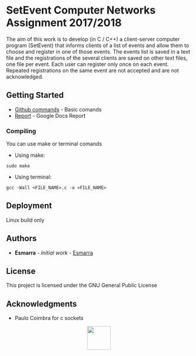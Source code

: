 # SetEvent Computer Networks Assignment 2017/2018

The aim of this work is to develop (in C / C++) a client-server computer program (SetEvent) that
informs clients of a list of events and allow them to choose and register in one of those events.
The events list is saved in a text file and the registrations of the several clients are saved on other
text files, one file per event.
Each user can register only once on each event. Repeated registrations on the same event are not
accepted and are not acknowledged.

## Getting Started
* [Github commands](https://confluence.atlassian.com/bitbucketserver/basic-git-commands-776639767.html) - Basic comands
* [Report](https://docs.google.com/document/d/1pLOnSbAHsPzHAUf_mqFTXgFESYQLVHjClPxKTPlP-Y8/edit?usp=sharing) - Google Docs Report
### Compiling

You can use make or terminal comands

* Using make:
```
sudo make
```

* Using terminal:
```
gcc -Wall <FILE_NAME>.c -o <FILE_NAME>
```

## Deployment

Linux build only

## Authors

* **Esmarra** - *Initial work* - [Esmarra](https://github.com/Esmarra)


## License

This project is licensed under the GNU General Public License

## Acknowledgments

* Paulo Coimbra for c sockets 

<p align="center">
	<img src="https://www.newstatesman.com/sites/default/files/styles/nodeimage/public/blogs_2017/02/fine.jpg?itok=WF82Xsi2" width="64" height="64" alt="">
</p>
